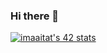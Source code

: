 ### Hi there 👋

[![imaaitat's 42 stats](https://badge.mediaplus.ma/greenbinary/imaaitat)](https://github.com/oakoudad/badge42)
